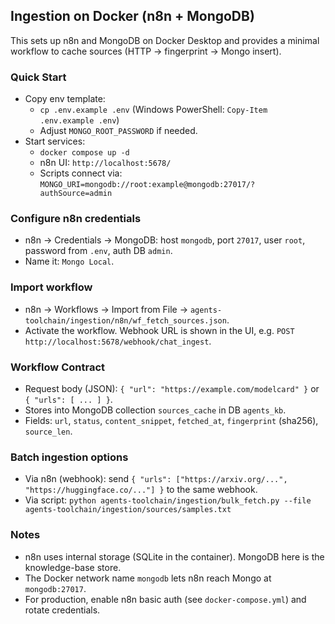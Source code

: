 ## Ingestion on Docker (n8n + MongoDB)

This sets up n8n and MongoDB on Docker Desktop and provides a minimal workflow to cache sources (HTTP → fingerprint → Mongo insert).

### Quick Start
- Copy env template:
  - `cp .env.example .env` (Windows PowerShell: `Copy-Item .env.example .env`)
  - Adjust `MONGO_ROOT_PASSWORD` if needed.
- Start services:
  - `docker compose up -d`
  - n8n UI: `http://localhost:5678/`
  - Scripts connect via: `MONGO_URI=mongodb://root:example@mongodb:27017/?authSource=admin`

### Configure n8n credentials
- n8n → Credentials → MongoDB: host `mongodb`, port `27017`, user `root`, password from `.env`, auth DB `admin`.
- Name it: `Mongo Local`.

### Import workflow
- n8n → Workflows → Import from File → `agents-toolchain/ingestion/n8n/wf_fetch_sources.json`.
- Activate the workflow. Webhook URL is shown in the UI, e.g. `POST http://localhost:5678/webhook/chat_ingest`.

### Workflow Contract
- Request body (JSON): `{ "url": "https://example.com/modelcard" }` or `{ "urls": [ ... ] }`.
- Stores into MongoDB collection `sources_cache` in DB `agents_kb`.
- Fields: `url`, `status`, `content_snippet`, `fetched_at`, `fingerprint` (sha256), `source_len`.

### Batch ingestion options
- Via n8n (webhook): send `{ "urls": ["https://arxiv.org/...", "https://huggingface.co/..."] }` to the same webhook.
- Via script: `python agents-toolchain/ingestion/bulk_fetch.py --file agents-toolchain/ingestion/sources/samples.txt`

### Notes
- n8n uses internal storage (SQLite in the container). MongoDB here is the knowledge-base store.
- The Docker network name `mongodb` lets n8n reach Mongo at `mongodb:27017`.
- For production, enable n8n basic auth (see `docker-compose.yml`) and rotate credentials.
